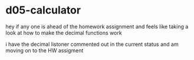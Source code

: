 # d05-calculator

hey if any one is ahead of the homework assignment and feels like taking a look at how to make the decimal functions work 

i have the decimal listoner commented out in the current status and am moving on to the HW assigment
